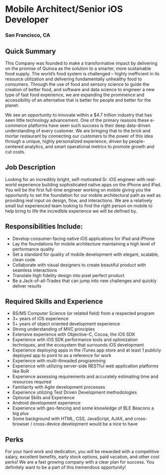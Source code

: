 # Mobile Architect/Senior iOS Developer
### San Francisco, CA

## Quick Summary
This Company was founded to make a transformative impact by delivering on the promise of Quinoa as the solution to a smarter, more sustainable food supply. The world’s food system is challenged – highly inefficient in its resource utilization and delivering fundamentally unhealthy food to consumers. Through the use of food and sensory science to guide the creation of better food, and software and data science to engineer a new type of fast food experience, we are expanding the prominence and accessibility of an alternative that is better for people and better for the planet.

We see an opportunity to innovate within a $4.7 trillion industry that has seen little technology advancement. One of the primary reasons these e-commerce platforms have seen such success is their deep data-driven understanding of every customer. We are bringing that to the brick and mortar restaurant by connecting our customers to the power of this idea through a unique, highly personalized experience, driven by people-centered analytics, and smart operational metrics to promote growth and cut costs.

## Job Description
Looking for an incredibly bright, self-motivated Sr. iOS engineer with real-world experience building sophisticated native apps on the iPhone and iPad. You will be the first full-time engineer working on mobile giving you the opportunity to set the foundation for our mobile architectural path as well as providing real input on design, flow, and interactions. We are a relatively small but experienced team looking to find the right person on mobile to help bring to life the incredible experience we will be defined by.

## Responsibilities Include:
+	Develop consumer-facing native iOS applications for iPad and iPhone
+	Lay the foundations for mobile architecture maintaining a high level of performance quality
+	Set a standard for quality of mobile development with elegant, scalable, clean code
+	Collaborate with visual designers to create beautiful product with seamless interactions
+	Translate high fidelity design into pixel perfect product
+	Be a Jack-of-all-Trades that can jump into new challenges and quickly deliver results

## Required Skills and Experience
+	BS/MS Computer Science (or related field) from a respected program
+	3+ years of iOS experience
+	5+ years of object oriented development experience
+	Strong understanding of MVC principles
+	Extensive experience with Objective-C, Cocoa, the iOS SDK
+	Experience with iOS SDK performance tools and optimization techniques, and the ecosystem that surrounds iOS development
+	Experience deploying apps in the iTunes app store and at least 1 publicly deployed app to point to as a reference for work
+	Experience with multi-threaded programming
+	Experience with utilizing server-side RESTful web application platforms like RoR
+	Experience assessing requirements and accurately estimating time and resources required
+	Familiarity with Agile development processes
+	Experience utilizing Test Driven Development methodologies
+	Optional Skills and Experience
+	Android development experience
+	Experience with geo-fencing and some knowledge of BLE Beacons a big plus
+	Some background with HTML, CSS, JavaScript, AJAX, and cross-browser / cross-device development would be a nice to have

## Perks
For your hard work and dedication, you will be rewarded with a competitive salary, excellent benefits, early stock options, paid vacation, and other cool perks! We are a fast growing company with a clear plan for success. You definitely want to be a part of this tremendous opportunity!
